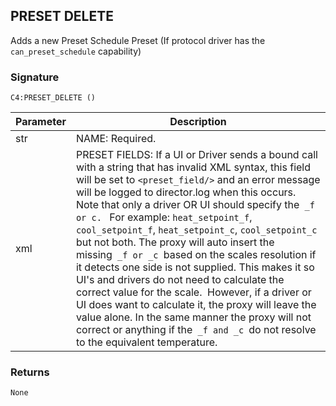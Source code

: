 ## PRESET DELETE

Adds a new Preset Schedule Preset (If protocol driver has the `can_preset_schedule` capability)



### Signature

`C4:PRESET_DELETE ()`


| Parameter | Description |
| --- | --- |
| str | NAME: Required. |
| xml | PRESET FIELDS: If a UI or Driver sends a bound call with a string that has invalid XML syntax, this field will be set to `<preset_field/>` and an error message will be logged to director.log when this occurs. Note that only a driver OR UI should specify the` _f or c. ` For example: `heat_setpoint_f`, `cool_setpoint_f`, `heat_setpoint_c`, `cool_setpoint_c` but not both. The proxy will auto insert the missing` _f or _c `based on the scales resolution if it detects one side is not supplied. This makes it so UI's and drivers do not need to calculate the correct value for the scale.  However, if a driver or UI does want to calculate it, the proxy will leave the value alone. In the same manner the proxy will not correct or anything if the` _f and _c `do not resolve to the equivalent temperature. |


### Returns

`None`


